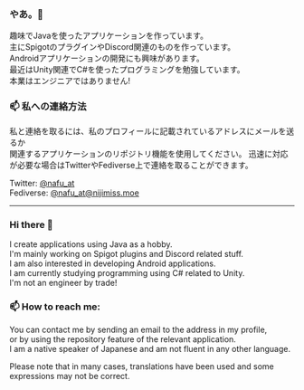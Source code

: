 ### やあ。👋
趣味でJavaを使ったアプリケーションを作っています。  
主にSpigotのプラグインやDiscord関連のものを作っています。  
Androidアプリケーションの開発にも興味があります。  
最近はUnity関連でC#を使ったプログラミングを勉強しています。  
本業はエンジニアではありません!

### 📫 私への連絡方法
私と連絡を取るには、私のプロフィールに記載されているアドレスにメールを送るか  
関連するアプリケーションのリポジトリ機能を使用してください。 
迅速に対応が必要な場合はTwitterやFediverse上で連絡を取ることができます。

Twitter: [@nafu_at](https://twitter.com/nafu_at)  
Fediverse: [@nafu_at@nijimiss.moe](https://nijimiss.moe/@nafu_at)

---

### Hi there 👋

I create applications using Java as a hobby.  
I'm mainly working on Spigot plugins and Discord related stuff.  
I am also interested in developing Android applications.  
I am currently studying programming using C# related to Unity.  
I'm not an engineer by trade!

### 📫 How to reach me:
You can contact me by sending an email to the address in my profile,  
or by using the repository feature of the relevant application.  
I am a native speaker of Japanese and am not fluent in any other language.

Please note that in many cases, translations have been used and some expressions may not be correct.

<!--
**nafu-at/nafu-at** is a ✨ _special_ ✨ repository because its `README.md` (this file) appears on your GitHub profile.

Here are some ideas to get you started:

- 🔭 I’m currently working on ...
- 🌱 I’m currently learning ...
- 👯 I’m looking to collaborate on ...
- 🤔 I’m looking for help with ...
- 💬 Ask me about ...
- 📫 How to reach me: ...
- 😄 Pronouns: ...
- ⚡ Fun fact: ...
-->
